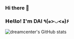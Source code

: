 ### Hi there 👋

<!--
**dreamcenter/dreamcenter** is a ✨ _special_ ✨ repository because its `README.md` (this file) appears on your GitHub profile.

Here are some ideas to get you started:
-->

### 𝗛𝗲𝗹𝗹𝗼! 𝗜'𝗺 DAI ٩(๑>◡<๑)۶

![dreamcenter's GitHub stats](https://github-readme-stats.vercel.app/api?username=dreamcenter&show_icons=true&theme=radical)
